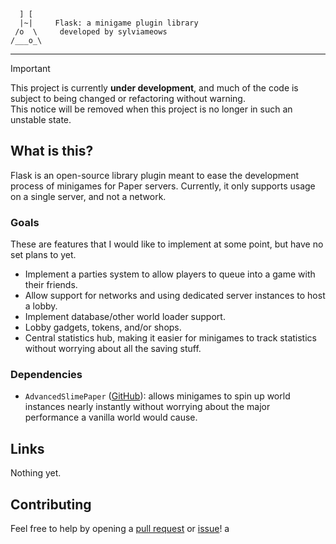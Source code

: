 ```
  ] [
  |~|     Flask: a minigame plugin library
 /o  \     developed by sylviameows
/___o_\
```
---
> [!IMPORTANT]
> This project is currently **under development**, and much of the code is subject to being changed or refactoring without warning. <br>
> This notice will be removed when this project is no longer in such an unstable state.

## What is this?
Flask is an open-source library plugin meant to ease the development process of minigames for Paper servers. Currently, it only supports usage on a single server, and not a network.

### Goals
These are features that I would like to implement at some point, but have no set plans to yet.
- Implement a parties system to allow players to queue into a game with their friends.
- Allow support for networks and using dedicated server instances to host a lobby.
- Implement database/other world loader support.
- Lobby gadgets, tokens, and/or shops.
- Central statistics hub, making it easier for minigames to track statistics without worrying about all the saving stuff.

### Dependencies
- `AdvancedSlimePaper` ([GitHub](https://github.com/InfernalSuite/AdvancedSlimePaper)): allows minigames to spin up world instances nearly instantly without worrying about the major performance a vanilla world would cause.

## Links
Nothing yet.

## Contributing
Feel free to help by opening a [pull request](https://github.com/sylviameows/Flask/pulls) or [issue](https://github.com/sylviameows/Flask/issues)!
a

